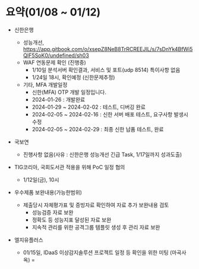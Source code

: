 # 요약(01/08 ~ 01/12)

    
* 신한은행
    * 성능개선, https://app.gitbook.com/o/xsepZ8NeB8TrRCREEJlL/s/7sDnYk4BfWi5QIF5SoK0/undefined/sh03
    * WAF 연동문제 확인 (진행중)
        * 1/10일 분석서버 확인결과, 서비스 및 포트(udp 8514) 특이사항 없음
        * 1/24일 18시, 확인예정 (신한문제추정)
    * 기타, MFA 개발일정
        * 신한(MFA) OTP 개발 일정입니다.
        * 2024-01-26 : 개발완료
        * 2024-01-29 ~ 2024-02-02 : 테스트, 디버깅 완료
        * 2024-02-05 ~ 2024-02-16 : 신한 서버 배포 테스트, 요구사항 발생시 수정
        * 2024-02-05 ~ 2024-02-29 : 최종 신한 납품 테스트, 완료

* 국보연
    * 진행사항 없음(사유 : 신한은행 성능개선 긴급 Task, 1/17일까지 성과도출)

* TIG코리아, 국회도서관 적용을 위해 PoC 일정 협의
    * 1/12일(금), 10시

* 우수제품 보완내용(가능한범위)
    * 제출당시 자체평가표 및 증빙자료 확인하여 자료 추가 보완내용 검토
        * 성능검증 자료 보완
        * 정확도 등 성능지표 달성된 자료 보완
        * 지속적 관리를 위한 공격그룹 템플릿 생성 후 관리 자료 보완

* 엘지유플러스
    * 01/15일, IDaaS 이상감지솔루션 프로젝트 일정 등 확인을 위한 미팅 (마곡사옥)
=
